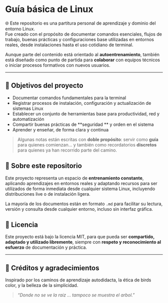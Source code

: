 # Guía básica de Linux

🌐 Este repositorio es una partitura personal de aprendizaje y dominio del entorno Linux.  
Fue creado con el propósito de documentar comandos esenciales, flujos de trabajo, buenas prácticas y configuraciones base utilizadas en entornos reales, desde instalaciones hasta el uso cotidiano de terminal.

Aunque parte del contenido está orientado al **autoentrenamiento**, también está diseñado como punto de partida para **colaborar** con equipos técnicos o iniciar procesos formativos con nuevos usuarios.

---

## 🎯 Objetivos del proyecto

- Documentar comandos fundamentales para la terminal
- Registrar procesos de instalación, configuración y actualización de sistemas Linux
- Establecer un conjunto de herramientas base para productividad, red y automatización
- Compartir buenas prácticas de **seguridad ** y orden en el sistema
- Aprender y enseñar, de forma clara y continua

> Algunas notas están escritas con **doble propósito**: servir como **guía** para quienes comienzan... y también como recordatorios **discretos** para quienes ya han recorrido parte del camino.

## 🧠 Sobre este repositorio

Este proyecto representa un espacio de **entrenamiento constante**, aplicando aprendizajes en entornos reales y adaptando recursos para ser utilizados de forma inmediata desde cualquier sistema Linux, incluyendo distribuciones live o de instalación ligera.

La mayoría de los documentos están en formato `.md` para facilitar su lectura, versión y consulta desde cualquier entorno, incluso sin interfaz gráfica.

## 📜 Licencia

Este proyecto está bajo la licencia MIT, para que pueda ser **compartido, adaptado y utilizado libremente**, siempre con **respeto y reconocimiento al esfuerzo** de documentación y práctica.

---

## 🙌 Créditos y agradecimientos

Inspirado por los caminos de aprendizaje autodidacta, la ética de birds color, y la belleza de la simplicidad.

> *“Donde no se ve la raiz ... tampoco se muestra el arbol.”*

